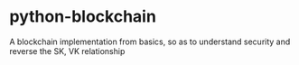 # python-blockchain
A blockchain implementation from basics, so as to understand security and reverse the SK, VK relationship
